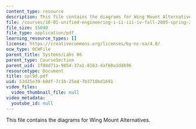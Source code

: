 ```yaml
---
content_type: resource
description: This file contains the diagrams for Wing Mount Alternatives.
file: /courses/16-01-unified-engineering-i-ii-iii-iv-fall-2005-spring-2006/53d25e39b0df7c1b25ed7b3718bd1691_spl9d.pdf
file_size: 15040
file_type: application/pdf
learning_resource_types: []
license: https://creativecommons.org/licenses/by-nc-sa/4.0/
ocw_type: OCWFile
parent_title: Systems/Labs 06
parent_type: CourseSection
parent_uid: 1f88d71a-9054-37a1-8163-daf60a1dd696
resourcetype: Document
title: spl9d.pdf
uid: 53d25e39-b0df-7c1b-25ed-7b3718bd1691
video_files:
  video_thumbnail_file: null
video_metadata:
  youtube_id: null
---
```

This file contains the diagrams for Wing Mount Alternatives.